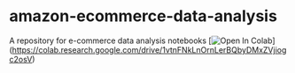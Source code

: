# amazon-ecommerce-data-analysis
A repository for e-commerce data analysis notebooks
[![Open In Colab](https://colab.research.google.com/assets/colab-badge.svg)]
(https://colab.research.google.com/drive/1vtnFNkLnOrnLerBQbyDMxZVjiogc2osV)
